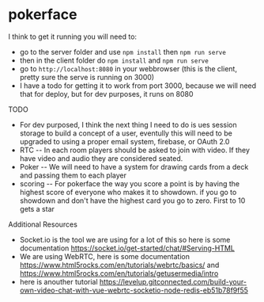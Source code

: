 # pokerface


I think to get it running you will need to:
- go to the server folder and use `npm install` then `npm run serve`
- then in the client folder do `npm install` and `npm run serve`
- go to `http://localhost:8080` in your webbrowser (this is the client, pretty sure the serve is running on 3000)
- I have a todo for getting it to work from port 3000, because we will need that for deploy, but for dev purposes, it runs on 8080

TODO
- For dev purposed, I think the next thing I need to do is ues session storage to build a concept of a user, eventully this will need to be upgraded to using a proper email system, firebase, or OAuth 2.0
- RTC -- In each room players should be asked to join with video. If they have video and audio they are considered seated.
- Poker -- We will need to have a system for drawing cards from a deck and passing them to each player
- scoring -- For pokerface the way you score a point is by having the highest score of everyone who makes it to showdown. if you go to showdown and don't have the highest card you go to zero. First to 10 gets a star


Additional Resources
- Socket.io is the tool we are using for a lot of this so here is some documentation https://socket.io/get-started/chat/#Serving-HTML
- We are using WebRTC, here is some documentation https://www.html5rocks.com/en/tutorials/webrtc/basics/ and https://www.html5rocks.com/en/tutorials/getusermedia/intro
- here is anouther tutorial https://levelup.gitconnected.com/build-your-own-video-chat-with-vue-webrtc-socketio-node-redis-eb51b78f9f55
